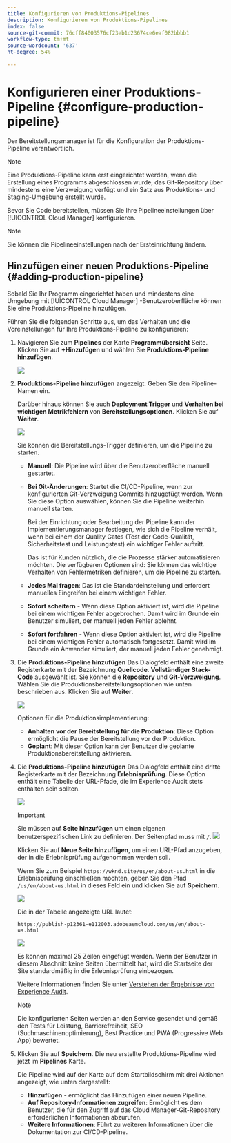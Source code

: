 ```yaml
---
title: Konfigurieren von Produktions-Pipelines
description: Konfigurieren von Produktions-Pipelines
index: false
source-git-commit: 76cff84003576cf23eb1d23674ce6eaf082bbbb1
workflow-type: tm+mt
source-wordcount: '637'
ht-degree: 54%

---
```



# Konfigurieren einer Produktions-Pipeline {#configure-production-pipeline}

Der Bereitstellungsmanager ist für die Konfiguration der Produktions-Pipeline verantwortlich.

>[!NOTE]
>Eine Produktions-Pipeline kann erst eingerichtet werden, wenn die Erstellung eines Programms abgeschlossen wurde, das Git-Repository über mindestens eine Verzweigung verfügt und ein Satz aus Produktions- und Staging-Umgebung erstellt wurde.

Bevor Sie Code bereitstellen, müssen Sie Ihre Pipelineeinstellungen über [!UICONTROL Cloud Manager] konfigurieren.

>[!NOTE]
>Sie können die Pipelineeinstellungen nach der Ersteinrichtung ändern.

## Hinzufügen einer neuen Produktions-Pipeline {#adding-production-pipeline}

Sobald Sie Ihr Programm eingerichtet haben und mindestens eine Umgebung mit [!UICONTROL Cloud Manager] -Benutzeroberfläche können Sie eine Produktions-Pipeline hinzufügen.

Führen Sie die folgenden Schritte aus, um das Verhalten und die Voreinstellungen für Ihre Produktions-Pipeline zu konfigurieren:

1. Navigieren Sie zum **Pipelines** der Karte **Programmübersicht** Seite.
Klicken Sie auf **+Hinzufügen** und wählen Sie **Produktions-Pipeline hinzufügen**.

   ![](/help/implementing/cloud-manager/assets/configure-pipeline/add-prod-1.png)

1. **Produktions-Pipeline hinzufügen** angezeigt. Geben Sie den Pipeline-Namen ein.

   Darüber hinaus können Sie auch **Deployment Trigger** und **Verhalten bei wichtigen Metrikfehlern** von **Bereitstellungsoptionen**. Klicken Sie auf **Weiter**.

   ![](/help/implementing/cloud-manager/assets/configure-pipeline/prod-pipeline-add2.png)


   Sie können die Bereitstellungs-Trigger definieren, um die Pipeline zu starten.

   * **Manuell**: Die Pipeline wird über die Benutzeroberfläche manuell gestartet.
   * **Bei Git-Änderungen**: Startet die CI/CD-Pipeline, wenn zur konfigurierten Git-Verzweigung Commits hinzugefügt werden. Wenn Sie diese Option auswählen, können Sie die Pipeline weiterhin manuell starten.

      Bei der Einrichtung oder Bearbeitung der Pipeline kann der Implementierungsmanager festlegen, wie sich die Pipeline verhält, wenn bei einem der Quality Gates (Test der Code-Qualität, Sicherheitstest und Leistungstest) ein wichtiger Fehler auftritt.

      Das ist für Kunden nützlich, die die Prozesse stärker automatisieren möchten. Die verfügbaren Optionen sind:
   Sie können das wichtige Verhalten von Fehlermetriken definieren, um die Pipeline zu starten.

   * **Jedes Mal fragen**: Das ist die Standardeinstellung und erfordert manuelles Eingreifen bei einem wichtigen Fehler.
   * **Sofort scheitern** - Wenn diese Option aktiviert ist, wird die Pipeline bei einem wichtigen Fehler abgebrochen. Damit wird im Grunde ein Benutzer simuliert, der manuell jeden Fehler ablehnt.
   * **Sofort fortfahren** - Wenn diese Option aktiviert ist, wird die Pipeline bei einem wichtigen Fehler automatisch fortgesetzt. Damit wird im Grunde ein Anwender simuliert, der manuell jeden Fehler genehmigt.


1. Die **Produktions-Pipeline hinzufügen** Das Dialogfeld enthält eine zweite Registerkarte mit der Bezeichnung **Quellcode**. **Vollständiger Stack-Code** ausgewählt ist. Sie können die **Repository** und **Git-Verzweigung**. Wählen Sie die Produktionsbereitstellungsoptionen wie unten beschrieben aus. Klicken Sie auf **Weiter**.

   ![](/help/implementing/cloud-manager/assets/configure-pipeline/prod-fullstack1.png)

   Optionen für die Produktionsimplementierung:

   * **Anhalten vor der Bereitstellung für die Produktion**: Diese Option ermöglicht die Pause der Bereitstellung vor der Produktion.
   * **Geplant**: Mit dieser Option kann der Benutzer die geplante Produktionsbereitstellung aktivieren.

1. Die **Produktions-Pipeline hinzufügen** Das Dialogfeld enthält eine dritte Registerkarte mit der Bezeichnung **Erlebnisprüfung**. Diese Option enthält eine Tabelle der URL-Pfade, die im Experience Audit stets enthalten sein sollten.

   ![](/help/implementing/cloud-manager/assets/configure-pipeline/add-prod-audit.png)

   >[!IMPORTANT]
   >Sie müssen auf **Seite hinzufügen** um einen eigenen benutzerspezifischen Link zu definieren. Der Seitenpfad muss mit `/`.
   >![](/help/implementing/cloud-manager/assets/configure-pipeline/add-prod-audit2.png)


   Klicken Sie auf **Neue Seite hinzufügen**, um einen URL-Pfad anzugeben, der in die Erlebnisprüfung aufgenommen werden soll.

   Wenn Sie zum Beispiel `https://wknd.site/us/en/about-us.html` in die Erlebnisprüfung einschließen möchten, geben Sie den Pfad `/us/en/about-us.html` in dieses Feld ein und klicken Sie auf **Speichern**.

   ![](/help/implementing/cloud-manager/assets/configure-pipeline/add-prod-audit3.png)

   Die in der Tabelle angezeigte URL lautet:

   `https://publish-p12361-e112003.adobeaemcloud.com/us/en/about-us.html`

   ![](/help/implementing/cloud-manager/assets/configure-pipeline/add-prod-audit4.png)

   Es können maximal 25 Zeilen eingefügt werden. Wenn der Benutzer in diesem Abschnitt keine Seiten übermittelt hat, wird die Startseite der Site standardmäßig in die Erlebnisprüfung einbezogen.

   Weitere Informationen finden Sie unter [Verstehen der Ergebnisse von Experience Audit](/help/implementing/cloud-manager/experience-audit-testing.md).

   >[!NOTE]
   > Die konfigurierten Seiten werden an den Service gesendet und gemäß den Tests für Leistung, Barrierefreiheit, SEO (Suchmaschinenoptimierung), Best Practice und PWA (Progressive Web App) bewertet.

1. Klicken Sie auf **Speichern**. Die neu erstellte Produktions-Pipeline wird jetzt im **Pipelines** Karte.

   Die Pipeline wird auf der Karte auf dem Startbildschirm mit drei Aktionen angezeigt, wie unten dargestellt:

   * **Hinzufügen** - ermöglicht das Hinzufügen einer neuen Pipeline.
   * **Auf Repository-Informationen zugreifen**: Ermöglicht es dem Benutzer, die für den Zugriff auf das Cloud Manager-Git-Repository erforderlichen Informationen abzurufen.
   * **Weitere Informationen**: Führt zu weiteren Informationen über die Dokumentation zur CI/CD-Pipeline.




